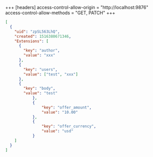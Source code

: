 +++
[headers]
access-control-allow-origin = "http://localhost:9876"
access-control-allow-methods = "GET, PATCH"
+++

```json
[
  {
    "uid": "zpSL563LhQ",
    "created": 1516380671346,
    "Extensions": [
      {
        "key": "author",
        "value": "xxx"
      },
      {
        "key": "users",
        "value": ["test", "xxx"]
      },
      {
        "key": "body",
        "value": "test"
			},
			{
				"key": "offer_amount",
				"value": "10.00"
			},
			{
				"key": "offer_currency",
				"value": "usd"
			}
    ]
  }
]
```
